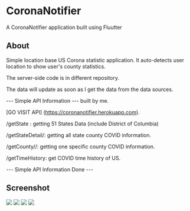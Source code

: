 # CoronaNotifier

A CoronaNotifier application built using Fluutter

## About

Simple location base US Corona statistic application. It auto-detects user location to show user's county statistics.

The server-side code is in different repository.

The data will update as soon as I get the data from the data sources.

--- Simple API Information --- built by me.

[GO VISIT API] (https://coronanotifier.herokuapp.com).

/getState : getting 51 States Data (include District of Columbia)

/getStateDetail/<stateName>: getting all state county COVID information.

/getCounty/<stateName>/<countyName>: getting one specific county COVID information.

/getTimeHistory: get COVID time history of US.

--- Simple API Information Done ---


## Screenshot
![](https://raw.githubusercontent.com/chlee1252/CoronaNotifier/master/images/1.jpeg?token=AK544CTTFAUDW4ZEI7XJ3MS6REJII)
![](https://raw.githubusercontent.com/chlee1252/CoronaNotifier/master/images/2.jpeg?token=AK544CXFTEIONPLOGWOJF526REJK2)
![](https://raw.githubusercontent.com/chlee1252/CoronaNotifier/master/images/3.jpeg?token=AK544CSY5EXYITQ4XWZRME26REJMI)
![](https://raw.githubusercontent.com/chlee1252/CoronaNotifier/master/images/4.jpeg?token=AK544CUMWFK6F3SZBSIWSAS6REJNG)
 
